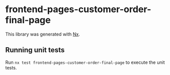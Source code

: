 # frontend-pages-customer-order-final-page

This library was generated with [Nx](https://nx.dev).

## Running unit tests

Run `nx test frontend-pages-customer-order-final-page` to execute the unit tests.
